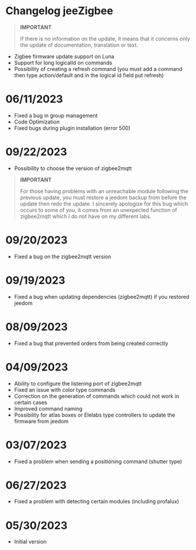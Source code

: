 # Changelog jeeZigbee

>**IMPORTANT**
>
>If there is no information on the update, it means that it concerns only the update of documentation, translation or text.

- Zigbee firmware update support on Luna
- Support for long logicalId on commands
- Possibility of creating a refresh command (you must add a command then type action/default and in the logical id field put refresh)

# 06/11/2023

- Fixed a bug in group management
- Code Optimization
- Fixed bugs during plugin installation (error 500)

# 09/22/2023

- Possibility to choose the version of zigbee2mqtt

>**IMPORTANT**
>
>For those having problems with an unreachable module following the previous update, you must restore a jeedom backup from before the update then redo the update. I sincerely apologize for this bug which occurs to some of you, it comes from an unexpected function of zigbee2mqtt which I do not have on my different labs.

# 09/20/2023

- Fixed a bug on the zigbee2mqtt version

# 09/19/2023

- Fixed a bug when updating dependencies (zigbee2mqtt) if you restored jeedom

# 08/09/2023

- Fixed a bug that prevented orders from being created correctly

# 04/09/2023

- Ability to configure the listening port of zigbee2mqtt
- Fixed an issue with color type commands
- Correction on the generation of commands which could not work in certain cases
- Improved command naming
- Possibility for atlas boxes or Elelabs type controllers to update the firmware from jeedom

# 03/07/2023

- Fixed a problem when sending a positioning command (shutter type)

# 06/27/2023

- Fixed a problem with detecting certain modules (including profalux)

# 05/30/2023

- Initial version
